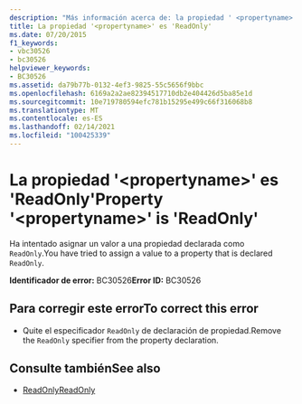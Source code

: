 ```yaml
---
description: "Más información acerca de: la propiedad ' <propertyname> ' es ' readonly '"
title: La propiedad '<propertyname>' es 'ReadOnly'
ms.date: 07/20/2015
f1_keywords:
- vbc30526
- bc30526
helpviewer_keywords:
- BC30526
ms.assetid: da79b77b-0132-4ef3-9825-55c5656f9bbc
ms.openlocfilehash: 6169a2a2ae82394517710db2e404426d5ba85e1d
ms.sourcegitcommit: 10e719780594efc781b15295e499c66f316068b8
ms.translationtype: MT
ms.contentlocale: es-ES
ms.lasthandoff: 02/14/2021
ms.locfileid: "100425339"
---
```

# <a name="property-propertyname-is-readonly"></a><span data-ttu-id="8aaa4-103">La propiedad '\<propertyname>' es 'ReadOnly'</span><span class="sxs-lookup"><span data-stu-id="8aaa4-103">Property '\<propertyname>' is 'ReadOnly'</span></span>

<span data-ttu-id="8aaa4-104">Ha intentado asignar un valor a una propiedad declarada como `ReadOnly`.</span><span class="sxs-lookup"><span data-stu-id="8aaa4-104">You have tried to assign a value to a property that is declared `ReadOnly`.</span></span>  
  
 <span data-ttu-id="8aaa4-105">**Identificador de error:** BC30526</span><span class="sxs-lookup"><span data-stu-id="8aaa4-105">**Error ID:** BC30526</span></span>  
  
## <a name="to-correct-this-error"></a><span data-ttu-id="8aaa4-106">Para corregir este error</span><span class="sxs-lookup"><span data-stu-id="8aaa4-106">To correct this error</span></span>  
  
- <span data-ttu-id="8aaa4-107">Quite el especificador `ReadOnly` de declaración de propiedad.</span><span class="sxs-lookup"><span data-stu-id="8aaa4-107">Remove the `ReadOnly` specifier from the property declaration.</span></span>  
  
## <a name="see-also"></a><span data-ttu-id="8aaa4-108">Consulte también</span><span class="sxs-lookup"><span data-stu-id="8aaa4-108">See also</span></span>

- [<span data-ttu-id="8aaa4-109">ReadOnly</span><span class="sxs-lookup"><span data-stu-id="8aaa4-109">ReadOnly</span></span>](../language-reference/modifiers/readonly.md)
